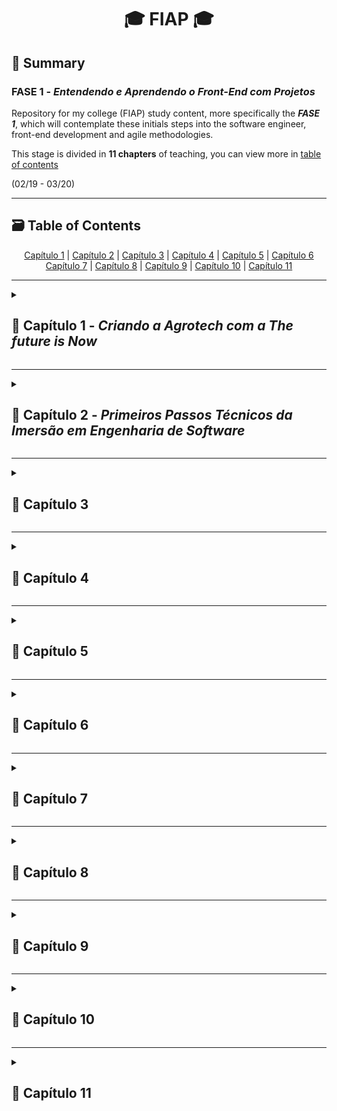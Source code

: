 <h1 align=center>🎓 FIAP 🎓</h1>

<h2>📌 Summary</h2>
<h3>FASE 1 - <i>Entendendo e Aprendendo o Front-End com Projetos</i></h3>
<p>Repository for my college (FIAP) study content, more specifically the <strong><i>FASE 1</i></strong>, which will contemplate these initials steps into the software engineer, front-end development and agile methodologies.</p>
<p>This stage is divided in <strong>11 chapters</strong> of teaching, you can view more in <a href="#contents">table of contents</a></p>
<p>(02/19 - 03/20)</p>


<hr>


<div  id="contents" name="contents" #contents>
  <h2>🗃️ Table of Contents</h2>
  <div align=center>
    <a href="#capitulo1">Capítulo 1</a> | <a href="#capitulo2">Capítulo 2</a> | <a href="#capitulo3">Capítulo 3</a> | <a href="#capitulo4">Capítulo 4</a> | <a href="#capitulo5">Capítulo 5</a> | <a href="#capitulo6">Capítulo 6</a>
    <br>
    <a href="#capitulo7">Capítulo 7</a> | <a href="#capitulo8">Capítulo 8</a> | <a href="#capitulo9">Capítulo 9</a> | <a href="#capitulo10">Capítulo 10</a> | <a href="#capitulo11">Capítulo 11</a>
  </div>
</div>


<hr>


<details close id="capitulo1" name="capitulo1" #capitulo1>
  <summary><h2>🚩 Capítulo 1 - <i>Criando a Agrotech com a The future is Now</i></h2></summary>
</details>



<hr>


<details close id="capitulo2" name="capitulo2" #capitulo2>
  <summary><h2>🚩 Capítulo 2 - <i>Primeiros Passos Técnicos da Imersão em Engenharia de Software</i></h2></summary>
</details>



<hr>


<details close id="capitulo3" name="capitulo3" #capitulo3>
  <summary><h2>🚩 Capítulo 3</h2></summary>
</details>


<hr>


<details close id="capitulo4" name="capitulo4" #capitulo4>
  <summary><h2>🚩 Capítulo 4</h2></summary>
</details>


<hr>


<details close id="capitulo5" name="capitulo5" #capitulo5>
  <summary><h2>🚩 Capítulo 5</h2></summary>
</details>


<hr>


<details close id="capitulo6" name="capitulo6" #capitulo6>
  <summary><h2>🚩 Capítulo 6</h2></summary>
</details>


<hr>


<details close id="capitulo7" name="capitulo7" #capitulo7>
  <summary><h2>🚩 Capítulo 7</h2></summary>
</details>


<hr>


<details close id="capitulo8" name="capitulo8" #capitulo8>
  <summary><h2>🚩 Capítulo 8</h2></summary>
</details>


<hr>


<details close id="capitulo9" name="capitulo9" #capitulo9>
  <summary><h2>🚩 Capítulo 9</h2></summary>
</details>


<hr>


<details close id="capitulo10" name="capitulo10" #capitulo10>
  <summary><h2>🚩 Capítulo 10</h2></summary>
</details>


<hr>


<details close id="capitulo11" name="capitulo11" #capitulo11>
  <summary><h2>🚩 Capítulo 11</h2></summary>
</details>
